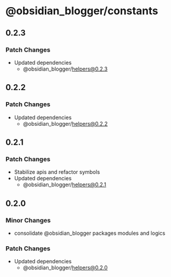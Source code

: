 # @obsidian_blogger/constants

## 0.2.3

### Patch Changes

-   Updated dependencies
    -   @obsidian_blogger/helpers@0.2.3

## 0.2.2

### Patch Changes

-   Updated dependencies
    -   @obsidian_blogger/helpers@0.2.2

## 0.2.1

### Patch Changes

-   Stabilize apis and refactor symbols
-   Updated dependencies
    -   @obsidian_blogger/helpers@0.2.1

## 0.2.0

### Minor Changes

-   consolidate @obsidian_blogger packages modules and logics

### Patch Changes

-   Updated dependencies
    -   @obsidian_blogger/helpers@0.2.0
